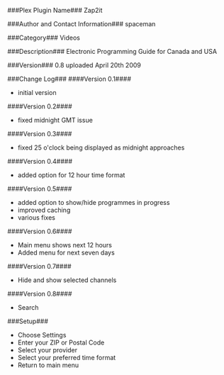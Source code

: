 ###Plex Plugin Name###
Zap2it

###Author and Contact Information###
spaceman

###Category###
Videos

###Description###
Electronic Programming Guide for Canada and USA

###Version###
0.8 uploaded April 20th 2009

###Change Log###
####Version 0.1####
* initial version

####Version 0.2####
* fixed midnight GMT issue

####Version 0.3####
* fixed 25 o'clock being displayed as midnight approaches

####Version 0.4####
* added option for 12 hour time format

####Version 0.5####
* added option to show/hide programmes in progress
* improved caching
* various fixes

####Version 0.6####
* Main menu shows next 12 hours
* Added menu for next seven days

####Version 0.7####
* Hide and show selected channels

####Version 0.8####
* Search

###Setup###
* Choose Settings
* Enter your ZIP or Postal Code
* Select your provider
* Select your preferred time format
* Return to main menu
